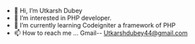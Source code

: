 - 👋 Hi, I’m Utkarsh Dubey
- 👀 I’m interested in PHP developer.
- 🌱 I’m currently learning Codeigniter a framework of PHP
- 📫 How to reach me ... Gmail-- Utkarshdubey44@gmail.com

<!---
Utkarshdubey44/Utkarshdubey44 is a ✨ special ✨ repository because its `README.md` (this file) appears on your GitHub profile.
You can click the Preview link to take a look at your changes.
--->
